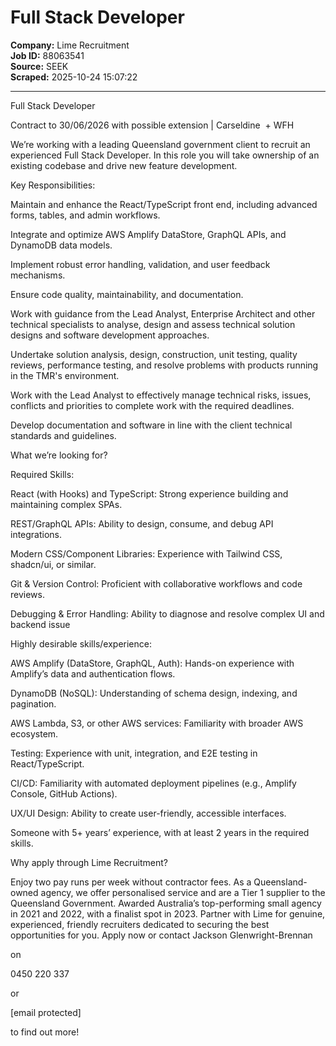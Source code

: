 # Full Stack Developer

**Company:** Lime Recruitment  
**Job ID:** 88063541  
**Source:** SEEK  
**Scraped:** 2025-10-24 15:07:22

---

Full Stack Developer

Contract to 30/06/2026 with possible extension | Carseldine  + WFH

We’re working with a leading Queensland government client to recruit an experienced Full Stack Developer. In this role you will take ownership of an existing codebase and drive new feature development.

Key Responsibilities:

Maintain and enhance the React/TypeScript front end, including advanced forms, tables, and admin workflows.

Integrate and optimize AWS Amplify DataStore, GraphQL APIs, and DynamoDB data models.

Implement robust error handling, validation, and user feedback mechanisms.

Ensure code quality, maintainability, and documentation.

Work with guidance from the Lead Analyst, Enterprise Architect and other technical specialists to analyse, design and assess technical solution designs and software development approaches.

Undertake solution analysis, design, construction, unit testing, quality reviews, performance testing, and resolve problems with products running in the TMR's environment.

Work with the Lead Analyst to effectively manage technical risks, issues, conflicts and priorities to complete work with the required deadlines.

Develop documentation and software in line with the client technical standards and guidelines.

What we’re looking for?

Required Skills:

React (with Hooks) and TypeScript: Strong experience building and maintaining complex SPAs.

REST/GraphQL APIs: Ability to design, consume, and debug API integrations.

Modern CSS/Component Libraries: Experience with Tailwind CSS, shadcn/ui, or similar.

Git & Version Control: Proficient with collaborative workflows and code reviews.

Debugging & Error Handling: Ability to diagnose and resolve complex UI and backend issue

Highly desirable skills/experience:

AWS Amplify (DataStore, GraphQL, Auth): Hands-on experience with Amplify’s data and authentication flows.

DynamoDB (NoSQL): Understanding of schema design, indexing, and pagination.

AWS Lambda, S3, or other AWS services: Familiarity with broader AWS ecosystem.

Testing: Experience with unit, integration, and E2E testing in React/TypeScript.

CI/CD: Familiarity with automated deployment pipelines (e.g., Amplify Console, GitHub Actions).

UX/UI Design: Ability to create user-friendly, accessible interfaces.

Someone with 5+ years’ experience, with at least 2 years in the required skills.

Why apply through Lime Recruitment?

Enjoy two pay runs per week without contractor fees. As a Queensland-owned agency, we offer personalised service and are a Tier 1 supplier to the Queensland Government. Awarded Australia’s top-performing small agency in 2021 and 2022, with a finalist spot in 2023. Partner with Lime for genuine, experienced, friendly recruiters dedicated to securing the best opportunities for you. Apply now or contact Jackson Glenwright-Brennan

on

0450 220 337

or

[email protected]

to find out more!
